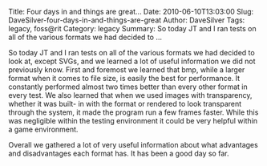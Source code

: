 Title: Four days in and things are great...
Date: 2010-06-10T13:03:00
Slug: DaveSilver-four-days-in-and-things-are-great
Author: DaveSilver
Tags: legacy, foss@rit
Category: legacy
Summary: So today JT and I ran tests on all of the various formats we had decided to ... 

So today JT and I ran tests on all of the various formats we had decided to
look at, except SVGs, and we learned a lot of useful information we did not
previously know. First and foremost we learned that bmp, while a larger format
when it comes to file size, is easily the best for performance. It constantly
performed almost two times better than every other format in every test. We
also learned that when we used images with transparency, whether it was built-
in with the format or rendered to look transparent through the system, it made
the program run a few frames faster. While this was negligible within the
testing environment it could be very helpful within a game environment.

Overall we gathered a lot of very useful information about what advantages and
disadvantages each format has. It has been a good day so far.

